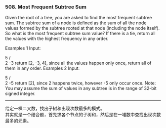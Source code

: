 ### 508. Most Frequent Subtree Sum

Given the root of a tree, you are asked to find the most frequent subtree sum. The subtree sum of a node is defined as the sum of all the node values formed by the subtree rooted at that node (including the node itself). So what is the most frequent subtree sum value? If there is a tie, return all the values with the highest frequency in any order.

Examples 1
Input:

  5
 /  \
2   -3
return [2, -3, 4], since all the values happen only once, return all of them in any order.
Examples 2
Input:

  5
 /  \
2   -5
return [2], since 2 happens twice, however -5 only occur once.
Note: You may assume the sum of values in any subtree is in the range of 32-bit signed integer.

* * *

给定一棵二叉数，找出子树和出现次数最多的模式。  
其实就是一个结合题，首先求各个节点的子树和，然后是在一堆数中查找出现次数最多的元素。  

